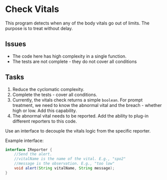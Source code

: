 # Check Vitals

This program detects when any of the body vitals go out of limits.
The purpose is to treat without delay.

## Issues

- The code here has high complexity in a single function.
- The tests are not complete - they do not cover all conditions

## Tasks

1. Reduce the cyclomatic complexity.
1. Complete the tests - cover all conditions.
1. Currently, the vitals check returns a simple `boolean`.
For prompt treatment, we need to know the abnormal vital and the breach -
whether high or low. Add this capability.
1. The abnormal vital needs to be reported. Add the ability to plug-in different reporters to this code.

Use an interface to decouple the vitals logic from the specific reporter.

Example interface:
```java
interface IReporter {
    //Send the alert.
    //vitalName is the name of the vital. E.g., "spo2"
    //message is the observation. E.g., "too low"
    void alert(String vitalName, String message);
}
```
